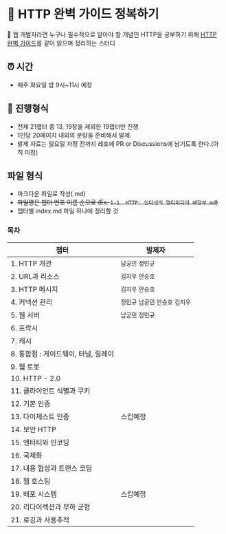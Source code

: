 # 📝 HTTP 완벽 가이드 정복하기
 📖 웹 개발자라면 누구나 필수적으로 알아야 할 개념인 HTTP을 공부하기 위해 [HTTP 완벽 가이드](https://search.shopping.naver.com/book/catalog/32461143685?cat_id=50010766&frm=PBOKPRO&query=http+%EC%99%84%EB%B2%BD+%EA%B0%80%EC%9D%B4%EB%93%9C&NaPm=ct%3Dl8n64els%7Cci%3D046829631ce99822dfb63daba84ffd98c92ed490%7Ctr%3Dboknx%7Csn%3D95694%7Chk%3Dfde5b3095e5509ccfb4d978873e21a34f0f9d2e8)를 같이 읽으며 정리하는 스터디

## ⏰ 시간

- 매주 화요일 밤 9시~11시 예정

## 📝 진행형식

- 전체 21챕터 중 13, 19장을 제외한 19챕터만 진행
- 1인당 20페이지 내외의 분량을 준비해서 발제.
- 발제 자료는 일요일 자정 전까지 레포에 PR or Discussions에 남기도록 한다.(아직 미정)

## 파일 형식
- 마크다운 파일로 작성(.md)
- ~~파일명은 챕터 번호 이름 순으로 (Ex. `1-1. HTTP: 인터넷의 멀티미디어 배달부.md`)~~
- 챕터별 index.md 파일 하나에 정리할 것



### 목차
|챕터|발제자|
|---|---|
|1. HTTP 개관|`남궁민` `정민규`|
|2. URL과 리소스|`김지우` `안승호`|
|3. HTTP 메시지|`김지우` `안승호`|
|4. 커넥션 관리|`정민규` `남궁민` `안승호` `김지우`|
|5. 웹 서버|`남궁민` `정민규`|
|6. 프락시||
|7. 캐시||
|8. 통합점 : 게이드웨이, 터널, 릴레이||
|9. 웹 로봇||
|10. HTTP - 2.0||
|11. 클라이언트 식별과 쿠키||
|12. 기본 인증||
|13. 다이제스트 인증|스킵예정|
|14. 보안 HTTP||
|15. 엔터티와 인코딩||
|16. 국제화||
|17. 내용 협상과 트랜스 코딩||
|18. 웹 호스팅||
|19. 배포 시스템|스킵예정|
|20. 리다이렉션과 부하 균형||
|21. 로깅과 사용추적||
